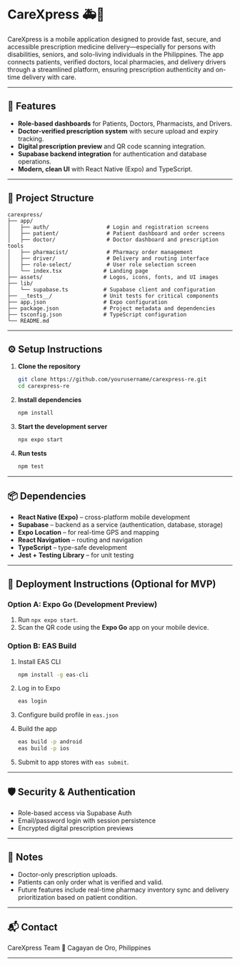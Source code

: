 # CareXpress 🚑💊

CareXpress is a mobile application designed to provide fast, secure, and accessible prescription medicine delivery—especially for persons with disabilities, seniors, and solo-living individuals in the Philippines. The app connects patients, verified doctors, local pharmacies, and delivery drivers through a streamlined platform, ensuring prescription authenticity and on-time delivery with care.

---

## 📱 Features

* **Role-based dashboards** for Patients, Doctors, Pharmacists, and Drivers.
* **Doctor-verified prescription system** with secure upload and expiry tracking.
* **Digital prescription preview** and QR code scanning integration.
* **Supabase backend integration** for authentication and database operations.
* **Modern, clean UI** with React Native (Expo) and TypeScript.

---

## 📂 Project Structure

```
carexpress/
├── app/
│   ├── auth/                  # Login and registration screens
│   ├── patient/               # Patient dashboard and order screens
│   ├── doctor/                # Doctor dashboard and prescription tools
│   ├── pharmacist/            # Pharmacy order management
│   ├── driver/                # Delivery and routing interface
│   ├── role-select/           # User role selection screen
│   └── index.tsx             # Landing page
├── assets/                   # Logos, icons, fonts, and UI images
├── lib/
│   └── supabase.ts           # Supabase client and configuration
├── __tests__/                # Unit tests for critical components
├── app.json                  # Expo configuration
├── package.json              # Project metadata and dependencies
├── tsconfig.json             # TypeScript configuration
└── README.md
```

---

## ⚙️ Setup Instructions

1. **Clone the repository**

   ```bash
   git clone https://github.com/yourusername/carexpress-re.git
   cd carexpress-re
   ```

2. **Install dependencies**

   ```bash
   npm install
   ```

3. **Start the development server**

   ```bash
   npx expo start
   ```

4. **Run tests**

   ```bash
   npm test
   ```

---

## 📦 Dependencies

* **React Native (Expo)** – cross-platform mobile development
* **Supabase** – backend as a service (authentication, database, storage)
* **Expo Location** – for real-time GPS and mapping
* **React Navigation** – routing and navigation
* **TypeScript** – type-safe development
* **Jest + Testing Library** – for unit testing

---

## 🚀 Deployment Instructions (Optional for MVP)

### Option A: Expo Go (Development Preview)

1. Run `npx expo start`.
2. Scan the QR code using the **Expo Go** app on your mobile device.

### Option B: EAS Build

1. Install EAS CLI

   ```bash
   npm install -g eas-cli
   ```

2. Log in to Expo

   ```bash
   eas login
   ```

3. Configure build profile in `eas.json`

4. Build the app

   ```bash
   eas build -p android
   eas build -p ios
   ```

5. Submit to app stores with `eas submit`.

---

## 🛡️ Security & Authentication

* Role-based access via Supabase Auth
* Email/password login with session persistence
* Encrypted digital prescription previews

---

## 📌 Notes

* Doctor-only prescription uploads.
* Patients can only order what is verified and valid.
* Future features include real-time pharmacy inventory sync and delivery prioritization based on patient condition.

---

## 📬 Contact

CareXpress Team
📍 Cagayan de Oro, Philippines

---
